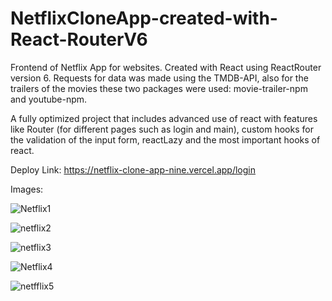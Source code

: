 # NetflixCloneApp-created-with-React-RouterV6

Frontend of Netflix App for websites. Created with React using ReactRouter version 6. Requests for data was made using the TMDB-API, also for
the trailers of the movies these two packages were used: movie-trailer-npm and youtube-npm.

A fully optimized project that includes advanced use of react with features like Router (for different pages such as login and main), custom hooks for the validation of the input form, reactLazy and the most important hooks of react.

Deploy Link: https://netflix-clone-app-nine.vercel.app/login

Images:

![Netflix1](https://user-images.githubusercontent.com/103704812/209479124-8cd9b5ba-eb01-425a-a5d2-0b9c9444e4e4.png)

![netflix2](https://user-images.githubusercontent.com/103704812/209479118-b164bddd-6630-4290-8401-5b7b8fa7ce2e.png)

![netflix3](https://user-images.githubusercontent.com/103704812/209479122-7e784f88-5fb7-48a0-900d-e97bae2d8314.png)

![Netflix4](https://user-images.githubusercontent.com/103704812/209479120-076f5540-74bb-4962-9f81-b09294060e78.png)

![netfflix5](https://user-images.githubusercontent.com/103704812/209479123-0f59e097-55b1-48aa-9302-d5dd8d3607fc.png)

